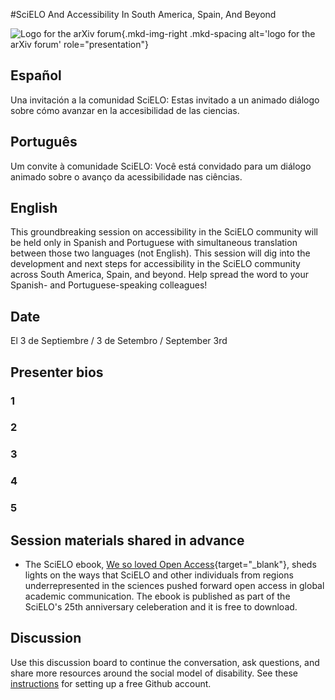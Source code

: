 #SciELO And Accessibility In South America, Spain, And Beyond

![Logo for the arXiv forum](../../assets/arxiv-forum-logo-full-2024.svg){.mkd-img-right .mkd-spacing alt='logo for the arXiv forum' role="presentation"}

## Español
Una invitación a la comunidad SciELO: Estas invitado a un animado diálogo sobre cómo avanzar en la accesibilidad de las ciencias.

## Português
Um convite à comunidade SciELO: Você está convidado para um diálogo animado sobre o avanço da acessibilidade nas ciências.

## English
This groundbreaking session on accessibility in the SciELO community will be held only in Spanish and Portuguese with simultaneous translation between those two languages (not English). This session will dig into the development and next steps for accessibility in the SciELO community across South America, Spain, and beyond. Help spread the word to your Spanish- and Portuguese-speaking colleagues!

## Date
El 3 de Septiembre / 3 de Setembro / September 3rd

## Presenter bios

### 1

### 2

### 3

### 4

### 5



## Session materials shared in advance
- The SciELO ebook, [We so loved Open Access](https://25.scielo.org/en/we-so-loved-open-access/){target="_blank"}, sheds lights on the ways that SciELO and other individuals from regions underrepresented in the sciences pushed forward open access in global academic communication. The ebook is published as part of the SciELO's 25th anniversary celeberation and it is free to download.

## Discussion
Use this discussion board to continue the conversation, ask questions, and share more resources around the social model of disability. See these [instructions](discussion-board.md) for setting up a free Github account.
